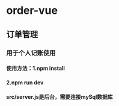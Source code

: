# order-vue
## 订单管理
### 用于个人记账使用
#### 使用方法：1.npm install
####          2.npm run dev
#### src/server.js是后台，需要连接mySql数据库
